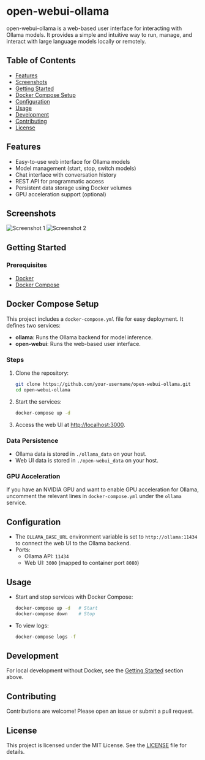 # open-webui-ollama

open-webui-ollama is a web-based user interface for interacting with Ollama models. It provides a simple and intuitive way to run, manage, and interact with large language models locally or remotely.

## Table of Contents

- [Features](#features)
- [Screenshots](#screenshots)
- [Getting Started](#getting-started)
- [Docker Compose Setup](#docker-compose-setup)
- [Configuration](#configuration)
- [Usage](#usage)
- [Development](#development)
- [Contributing](#contributing)
- [License](#license)

## Features

- Easy-to-use web interface for Ollama models
- Model management (start, stop, switch models)
- Chat interface with conversation history
- REST API for programmatic access
- Persistent data storage using Docker volumes
- GPU acceleration support (optional)

## Screenshots

<!-- Add screenshots of your UI here -->
![Screenshot 1](docs/screenshot1.png)
![Screenshot 2](docs/screenshot2.png)

## Getting Started

### Prerequisites

- [Docker](https://www.docker.com/)
- [Docker Compose](https://docs.docker.com/compose/)

## Docker Compose Setup

This project includes a `docker-compose.yml` file for easy deployment. It defines two services:

- **ollama**: Runs the Ollama backend for model inference.
- **open-webui**: Runs the web-based user interface.

### Steps

1. Clone the repository:

    ```bash
    git clone https://github.com/your-username/open-webui-ollama.git
    cd open-webui-ollama
    ```

2. Start the services:

    ```bash
    docker-compose up -d
    ```

3. Access the web UI at [http://localhost:3000](http://localhost:3000).

### Data Persistence

- Ollama data is stored in `./ollama_data` on your host.
- Web UI data is stored in `./open-webui_data` on your host.

### GPU Acceleration

If you have an NVIDIA GPU and want to enable GPU acceleration for Ollama, uncomment the relevant lines in `docker-compose.yml` under the `ollama` service.

## Configuration

- The `OLLAMA_BASE_URL` environment variable is set to `http://ollama:11434` to connect the web UI to the Ollama backend.
- Ports:
  - Ollama API: `11434`
  - Web UI: `3000` (mapped to container port `8080`)

## Usage

- Start and stop services with Docker Compose:

    ```bash
    docker-compose up -d   # Start
    docker-compose down    # Stop
    ```

- To view logs:

    ```bash
    docker-compose logs -f
    ```

## Development

For local development without Docker, see the [Getting Started](#getting-started) section above.

## Contributing

Contributions are welcome! Please open an issue or submit a pull request.

## License

This project is licensed under the MIT License. See the [LICENSE](LICENSE) file for details.